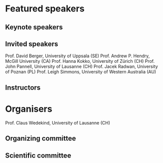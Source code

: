 # Featured speakers

## Keynote speakers


## Invited speakers

Prof. David Berger, University of Uppsala (SE)
Prof. Andrew P. Hendry, McGill University (CA)
Prof. Hanna Kokko, University of Zürich (CH)
Prof. John Pannell, University of Lausanne (CH)
Prof. Jacek Radwan, University of Poznan (PL)
Prof. Leigh Simmons, University of Western Australia (AU)

## Instructors


# Organisers
Prof. Claus Wedekind, University of Lausanne (CH)

## Organizing committee


## Scientific committee
